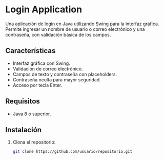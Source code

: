 # Login Application

Una aplicación de login en Java utilizando Swing para la interfaz gráfica. Permite ingresar un nombre de usuario o correo electrónico y una contraseña, con validación básica de los campos.

## Características

- Interfaz gráfica con Swing.
- Validación de correo electrónico.
- Campos de texto y contraseña con placeholders.
- Contraseña oculta para mayor seguridad.
- Acceso por tecla Enter.

## Requisitos

- Java 8 o superior.

## Instalación

1. Clona el repositorio:
   ```bash
   git clone https://github.com/usuario/repositorio.git
